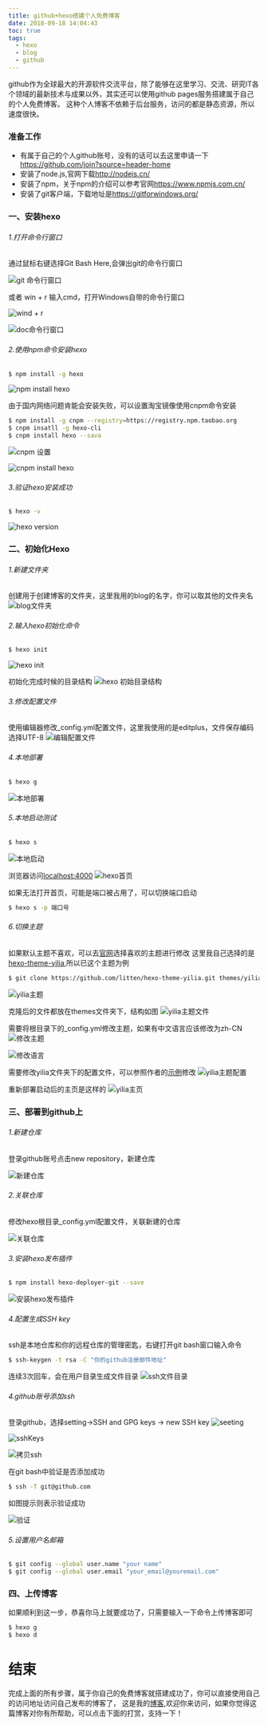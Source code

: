```yaml
---
title: github+hexo搭建个人免费博客
date: 2018-09-18 14:04:43
toc: true
tags:
  - hexo
  - blog
  - github
---
```

github作为全球最大的开源软件交流平台，除了能够在这里学习、交流、研究IT各个领域的最新技术与成果以外，其实还可以使用github pages服务搭建属于自己的个人免费博客。
这种个人博客不依赖于后台服务，访问的都是静态资源，所以速度很快。

### 准备工作
* 有属于自己的个人github账号，没有的话可以去这里申请一下<https://github.com/join?source=header-home>
* 安装了node.js,官网下载<http://nodejs.cn/>
* 安装了npm，关于npm的介绍可以参考官网<https://www.npmjs.com.cn/>
* 安装了git客户端，下载地址是<https://gitforwindows.org/>

<!--more-->

### 一、安装hexo
###### 1.打开命令行窗口
通过鼠标右键选择Git Bash Here,会弹出git的命令行窗口

![git 命令行窗口](/assets/img/gitbash.png)

或者 win + r 输入cmd，打开Windows自带的命令行窗口

![wind + r](/assets/img/windr.png)

![doc命令行窗口](/assets/img/doc.png)

###### 2.使用npm命令安装hexo

``` bash
$ npm install -g hexo
```
![npm install hexo](/assets/img/npmInstall.png)

由于国内网络问题肯能会安装失败，可以设置淘宝镜像使用cnpm命令安装
``` bash
$ npm install -g cnpm --registry=https://registry.npm.taobao.org
$ cnpm insatll -g hexo-cli
$ cnpm install hexo --sava
```

![cnpm 设置](/assets/img/cnpmInstall1.png)

![cnpm install hexo](/assets/img/cnpmInstall2.png)

###### 3.验证hexo安装成功
```bash
$ hexo -v
```
![hexo version](/assets/img/hexoVersion.png)

### 二、初始化Hexo
###### 1.新建文件夹
创建用于创建博客的文件夹，这里我用的blog的名字，你可以取其他的文件夹名
![blog文件夹](/assets/img/blogFile.png)

###### 2.输入hexo初始化命令
```bash
$ hexo init
```
![hexo init](/assets/img/initHexo.png)

初始化完成时候的目录结构
![hexo 初始目录结构](/assets/img/construction.png)

###### 3.修改配置文件
使用编辑器修改_config.yml配置文件，这里我使用的是editplus，文件保存编码选择UTF-8
![编辑配置文件](/assets/img/editConf.png)

###### 4.本地部署
```bash
$ hexo g
```
![本地部署](/assets/img/localPub.png)

###### 5.本地启动测试
```bash
$ hexo s
```
![本地启动](/assets/img/localStart.png)

浏览器访问<localhost:4000>
![hexo首页](/assets/img/hexoIndex.png)

如果无法打开首页，可能是端口被占用了，可以切换端口启动

```bash
$ hexo s -p 端口号
```
###### 6.切换主题
如果默认主题不喜欢，可以去[官网](https://hexo.io/themes/)选择喜欢的主题进行修改
这里我自己选择的是[hexo-theme-yilia](https://github.com/litten/hexo-theme-yilia),所以已这个主题为例

```bash
$ git clone https://github.com/litten/hexo-theme-yilia.git themes/yilia
```
![yilia主题](/assets/img/yiliaTheme.png)

克隆后的文件都放在themes文件夹下，结构如图
![yilia主题文件](/assets/img/yilia.png)

需要将根目录下的_config.yml修改主题，如果有中文语言应该修改为zh-CN
![修改主题](/assets/img/editConf1.png)

![修改语言](/assets/img/editConf2.png)

需要修改yilia文件夹下的配置文件，可以参照作者的[示例](https://github.com/litten/BlogBackup)修改
![yilia主题配置](/assets/img/yiliaConf.png)

重新部署启动后的主页是这样的
![yilia主页](/assets/img/yiliaIndex.png)

### 三、部署到github上
###### 1.新建仓库
登录github账号点击new repository，新建仓库

![新建仓库](/assets/img/newRep.png)

###### 2.关联仓库
修改hexo根目录_config.yml配置文件，关联新建的仓库

![关联仓库](/assets/img/linkRep.png)

###### 3.安装hexo发布插件
```bash
$ npm install hexo-deployer-git --save
```
![安装hexo发布插件](/assets/img/hexoGit.png)

###### 4.配置生成SSH key
ssh是本地仓库和你的远程仓库的管理密匙，右键打开git bash窗口输入命令
```bash
$ ssh-keygen -t rsa -C "你的github注册邮件地址"
```
连续3次回车，会在用户目录生成文件目录
![ssh文件目录](/assets/img/sshFile.png)

###### 4.github账号添加ssh
登录github，选择setting->SSH and GPG keys -> new SSH key
![seeting](/assets/img/setting.png)

![sshKeys](/assets/img/sshKeys.png)

![拷贝ssh](/assets/img/copySSH.png)

在git bash中验证是否添加成功
```bash
$ ssh -T git@github.com
```
如图提示则表示验证成功

![验证](/assets/img/sshSuccess.png)

###### 5.设置用户名邮箱
```bash
$ git config --global user.name "your name"  
$ git config --global user.email "your_email@youremail.com"
```

### 四、上传博客
如果顺利到这一步，恭喜你马上就要成功了，只需要输入一下命令上传博客即可
```bash
$ hexo g 
$ hexo d
```

# 结束
完成上面的所有步骤，属于你自己的免费博客就搭建成功了，你可以直接使用自己的访问地址访问自己发布的博客了，
这是我的[博客](https://jordanhank.github.io/),欢迎你来访问，如果你觉得这篇博客对你有所帮助，可以点击下面的打赏，支持一下！